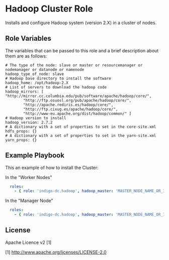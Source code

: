 Hadoop Cluster Role 
==================

Installs and configure Hadoop system (version 2.X) in a cluster of nodes.

Role Variables
--------------

The variables that can be passed to this role and a brief description about them are as follows:

	# The type of the node: slave or master or resourcemanager or nodemanager or datanode or namenode 
	hadoop_type_of_node: slave
	# Hadoop base directory to install the software
	hadoop_home: /opt/hadoop-2.X
	# List of servers to download the hadoop code
	hadoop_mirrors: [ "http://mirror.cc.columbia.edu/pub/software/apache/hadoop/core/",
			"http://ftp.osuosl.org/pub/apache/hadoop/core/",
			"http://apache.rediris.es/hadoop/core/",
			"http://ftp.cixug.es/apache/hadoop/core/",
			"http://www-eu.apache.org/dist/hadoop/common/" ]
	# Hadoop version to install
	hadoop_version: 2.7.2
	# A dictionary with a set of properties to set in the core-site.xml
	hdfs_props: {}
	# A dictionary with a set of properties to set in the yarn-site.xml
	yarn_props: {}

Example Playbook
----------------

This an example of how to install the Cluster:

In the "Worker Nodes"
```yml
  roles:
    - { role: 'indigo-dc.hadoop', hadoop_master: 'MASTER_NODE_NAME_OR_IP' }
```

In the "Manager Node"
```yml
  roles:
    - { role: 'indigo-dc.hadoop', hadoop_master: 'MASTER_NODE_NAME_OR_IP', hadoop_type_of_node: 'master'}
```


License
-------

Apache Licence v2 [1]

[1] http://www.apache.org/licenses/LICENSE-2.0

